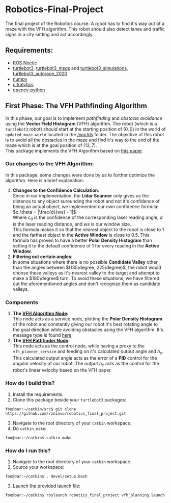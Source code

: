 # Robotics-Final-Project
The final project of the Robotics course. A robot has to find it's way out of a maze with the VFH algorithm. This robot should also detect lanes and traffic signs in a city setting and act accordingly.

## Requirements:
- [ROS Noetic](http://wiki.ros.org/noetic)
- [turtlebot3](https://github.com/ROBOTIS-GIT/turtlebot3), [turtlebot3_msgs](https://github.com/ROBOTIS-GIT/turtlebot3_msgs) and [turtlebot3_simulations](https://github.com/ROBOTIS-GIT/turtlebot3_simulations), [turtlebot3_autorace_2020](https://github.com/ROBOTIS-GIT/turtlebot3_autorace_2020.git)
- [numpy](https://numpy.org/)
- [ultralytics](https://docs.ultralytics.com/)
- [opencv-python](https://pypi.org/project/opencv-python/)

## First Phase: The VFH Pathfinding Algorithm
In this phase, our goal is to implement *pathfinding* and *obstacle avoidance* using the **Vector Field Histogram** (VFH) algorithm. The robot (which is a `turtlebot3` robot) should start at the starting position of $(0, 0)$ in the world of `updated_maze.world` located in the [/worlds](https://github.com/rzninvo/robotics_final_project/tree/main/worlds) folder. The objective of this robot is to avoid all the obstacles in the maze and find it's way to the end of the maze which is at the goal position of $(13, 7)$.   
This package implements the VFH Algorithm based on [this paper](http://www-personal.umich.edu/~ykoren/uploads/The_Vector_Field_HistogramuFast_Obstacle_Avoidance.pdf).

### Our changes to the VFH Algorithm:
In this package, some changes were done by us to further optimize the algorithm. Here is a brief explanation:
1. **Changes to the Confidence Calculation**:   
Since in our implementation, the **Lidar Scanner** only gives us the distance to any object surounding the robot and not it's confidence of being an actual object, we implemented our own confidence formula:   
$c_\theta = |\frac{d}{ws} - 1|$   
Where $c_\theta$ is the confidence of the corresponding laser reading angle, $d$ is the laser reading distance, and $ws$ is our window size.   
This formula makes it so that the nearest object to the robot is close to $1$ and the farthest object in the **Active Window** is close to $0.5$. This formula has proven to have a better **Polar Density Histogram** than setting it to the default confidence of $1$ for every reading in the **Active Window**.
3. **Filtering out certain angles**:   
In some situations where there is no possible **Candidate Valley** other than the angles between $(135\degree, 225\degree)$, the robot would choose these valleys as it's nearest valley to the target and attempt to make a $180\degree$ turn. To avoid these situations, we have filtered out the aforementioned angles and don't recognize them as candidate valleys.

### Components
1. **The [VFH Algorithm Node](https://github.com/rzninvo/robotics_final_project/blob/main/src/vfh_algorithm_node.py):**   
This node acts as a service node, plotting the **Polar Density Histogram** of the robot and constantly giving our robot it's best rotating angle to the goal direction while avoiding obstacles using the VFH algorithm. It's message type is found [here](https://github.com/rzninvo/robotics_final_project/blob/main/srv/vfh_planner.srv).   
2. **The [VFH Pathfinder Node](https://github.com/rzninvo/robotics_final_project/blob/main/src/vfh_pathfinder_node.py):**   
This node acts as the control node, while having a proxy to the `vfh_planner_service` and feeding on it's calculated output angle and $h_c$. This calculated output angle acts as the error of a **PID** control for the angular velocity of our robot. The output $h_c$ acts as the control for the robot's linear velocity based on the VFH paper.

### How do I build this?
1. Install the requirements.
2. Clone this package beside your `turtlebot3` packages:   
```console
foo@bar:~/catkin/src$ git clone https://github.com/rzninvo/robotics_final_project.git
```
3. Navigate to the root directory of your `catkin` workspace.
4. Do `catkin_make`:   
```console
foo@bar:~/catkin$ catkin_make
```

### How do I run this?
1. Navigate to the root directory of your `catkin` workspace.
2. Source your workspace:   
```console
foo@bar:~/catkin$ . devel/setup.bash
```
3. Launch the provided launch file:   
```console
foo@bar:~/catkin$ roslaunch robotics_final_project vfh_planning.launch
```
